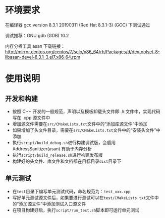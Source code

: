 <!--
 * @Author: SourDumplings
 * @Date: 2022-12-01 18:07:35
 * @Link: https://github.com/SourDumplings/
 * @Email: changzheng300@foxmail.com
 * @Description: 
-->

# 环境要求
在编译器 gcc version 8.3.1 20190311 (Red Hat 8.3.1-3) (GCC) 下测试通过

调试推荐：GNU gdb (GDB) 10.2

内存分析工具 asan 下载链接：http://mirror.centos.org/centos/7/sclo/x86_64/rh/Packages/d/devtoolset-8-libasan-devel-8.3.1-3.el7.x86_64.rpm

# 使用说明
## 开发和构建
- 按照 C++ 开发的一般规范，声明以及模板卸载头文件即 .h 文件中，实现代码写在 .cpp 源文件中
- 增加源文件需要在`src/CMakeLists.txt`文件中的“添加库源文件”中添加
- 如果增加了头文件目录，需要在`src/CMakeLists.txt`文件中的“安装头文件”中添加
- 执行`script/build_debug.sh`进行构建调试版，会启用 AddressSanitizer(asan) 有助于内存分析
- 执行`script/build_release.sh`进行构建发布版
- 构建好的头文件、库文件和文档都在目标目录`dist`目录下

## 单元测试
- 在`test`目录下编写单元测试代码，命名规范为：`test_xxx.cpp`
- 写好单元测试源文件后，如果要进行测试可以在`test/CMakeLists.txt`文件中的“添加源文件”中添加测试入口源文件
- 在项目构建好后，执行`script/run_test.sh`脚本即可运行单元测试
